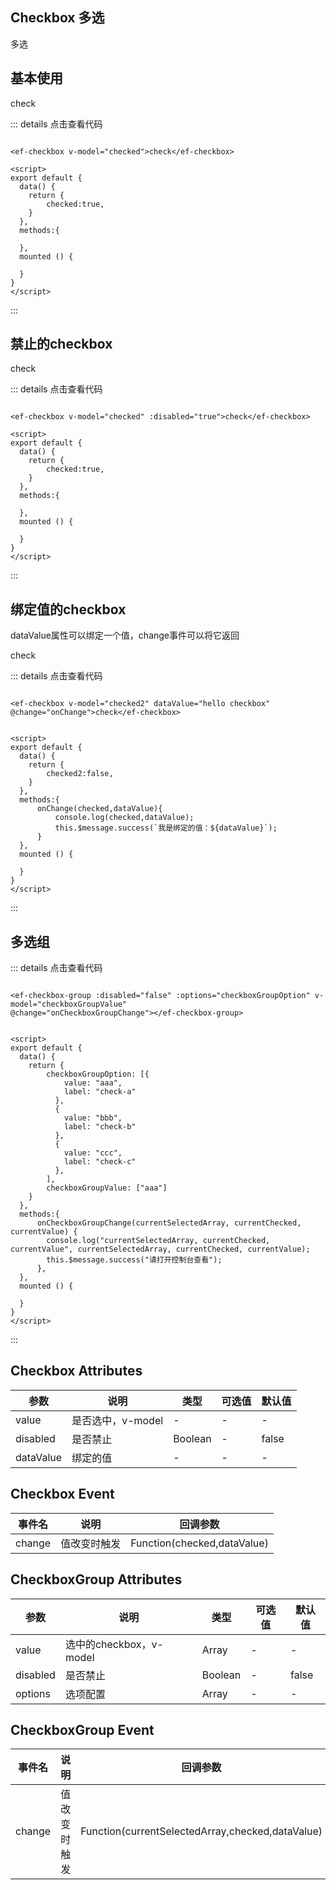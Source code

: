 ## Checkbox 多选
多选

## 基本使用

<div class="flex-base margin-top">
<ef-checkbox v-model="checked">check</ef-checkbox>
</div>

::: details 点击查看代码

```vue
	
<ef-checkbox v-model="checked">check</ef-checkbox>

<script>
export default {
  data() {
    return {
		checked:true,
    }
  },
  methods:{

  },
  mounted () {

  }
}
</script>

```
:::


## 禁止的checkbox

<div class="flex-base margin-top">
<ef-checkbox v-model="checked" :disabled="true">check</ef-checkbox>
</div>

::: details 点击查看代码

```vue
	
<ef-checkbox v-model="checked" :disabled="true">check</ef-checkbox>

<script>
export default {
  data() {
    return {
		checked:true,
    }
  },
  methods:{

  },
  mounted () {

  }
}
</script>

```
:::

## 绑定值的checkbox
dataValue属性可以绑定一个值，change事件可以将它返回

<div class="flex-base margin-top">
<ef-checkbox v-model="checked2" dataValue="hello checkbox" @change="onChange">check</ef-checkbox>
</div>

::: details 点击查看代码

```vue
	
<ef-checkbox v-model="checked2" dataValue="hello checkbox" @change="onChange">check</ef-checkbox>


<script>
export default {
  data() {
    return {
		checked2:false,
    }
  },
  methods:{
	  onChange(checked,dataValue){
		  console.log(checked,dataValue);
		  this.$message.success(`我是绑定的值：${dataValue}`);
	  }
  },
  mounted () {

  }
}
</script>

```
:::

## 多选组

<div class="margin-top">
<ef-checkbox-group :disabled="false" :options="checkboxGroupOption" v-model="checkboxGroupValue"
@change="onCheckboxGroupChange"></ef-checkbox-group>
</div>

::: details 点击查看代码

```vue
	
<ef-checkbox-group :disabled="false" :options="checkboxGroupOption" v-model="checkboxGroupValue"
@change="onCheckboxGroupChange"></ef-checkbox-group>


<script>
export default {
  data() {
    return {
		checkboxGroupOption: [{
		    value: "aaa",
		    label: "check-a"
		  },
		  {
		    value: "bbb",
		    label: "check-b"
		  },
		  {
		    value: "ccc",
		    label: "check-c"
		  },
		],
		checkboxGroupValue: ["aaa"]
    }
  },
  methods:{
	  onCheckboxGroupChange(currentSelectedArray, currentChecked, currentValue) {
	    console.log("currentSelectedArray, currentChecked, currentValue", currentSelectedArray, currentChecked, currentValue);
		this.$message.success("请打开控制台查看");
	  },
  },
  mounted () {

  }
}
</script>

```
:::


## Checkbox Attributes

| 参数      | 说明          | 类型      | 可选值                           | 默认值  |
|---------- |-------------- |---------- |--------------------------------  |-------- |
| value | 是否选中，v-model | - | - | - |
| disabled | 是否禁止 | Boolean | - | false |
| dataValue | 绑定的值 | - | - | - |

## Checkbox Event
|事件名|说明|回调参数|
|---|---|---|
|change|值改变时触发|Function(checked,dataValue)|


## CheckboxGroup Attributes

| 参数      | 说明          | 类型      | 可选值                           | 默认值  |
|---------- |-------------- |---------- |--------------------------------  |-------- |
| value | 选中的checkbox，v-model | Array| - | - |
| disabled | 是否禁止 | Boolean | - | false |
| options | 选项配置 | Array | - | - |

## CheckboxGroup Event
|事件名|说明|回调参数|
|---|---|---|
|change|值改变时触发|Function(currentSelectedArray,checked,dataValue)|

<script>
export default {
  data() {
    return {
		checked:true,
		checked2:false,
		checkboxGroupOption: [{
		    value: "aaa",
		    label: "check-a"
		  },
		  {
		    value: "bbb",
		    label: "check-b"
		  },
		  {
		    value: "ccc",
		    label: "check-c"
		  },
		],
		checkboxGroupValue: ["aaa"]
    }
  },
  methods:{
	  onChange(checked,dataValue){
		  console.log(checked,dataValue);
		  this.$message.success(`我是绑定的值：${dataValue}`);
	  },
	  onCheckboxGroupChange(currentSelectedArray, currentChecked, currentValue) {
	    console.log("currentSelectedArray, currentChecked, currentValue", currentSelectedArray, currentChecked, currentValue);
		this.$message.success("请打开控制台查看");
	  },
  },
  mounted () {

  }
}
</script>